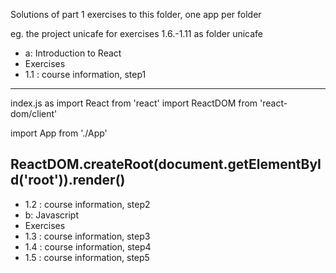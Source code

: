 Solutions of part 1 exercises to this folder, one app per folder

eg. the project unicafe for exercises 1.6.-1.11 as folder unicafe

- a: Introduction to React
- Exercises
- 1.1  : course information, step1
----------------------------------------------------------------------
index.js as
import React from 'react'
import ReactDOM from 'react-dom/client'

import App from './App'

ReactDOM.createRoot(document.getElementById('root')).render(<App />)
-----------------------------------------------------------------------
- 1.2  : course information, step2
- b: Javascript
- Exercises
- 1.3  : course information, step3
- 1.4  : course information, step4
- 1.5  : course information, step5
